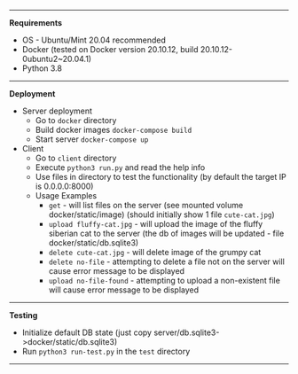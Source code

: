 ---------------------------------------
**Requirements**
- OS - Ubuntu/Mint 20.04 recommended 
- Docker (tested on Docker version 20.10.12, build 20.10.12-0ubuntu2~20.04.1)
- Python 3.8
---------------------------------------
**Deployment**
- Server deployment
  - Go to `docker` directory
  - Build docker images `docker-compose build`
  - Start server `docker-compose up`
- Client 
  - Go to `client` directory
  - Execute `python3 run.py` and read the help info
  - Use files in directory to test the functionality (by default the target IP is 0.0.0.0:8000)
  - Usage Examples
    - `get` - will list files on the server (see mounted volume docker/static/image)
      (should initially show 1 file `cute-cat.jpg`)
    - `upload fluffy-cat.jpg` - will upload the image of the fluffy siberian cat to the server
      (the db of images will be updated - file docker/static/db.sqlite3)
    - `delete cute-cat.jpg` - will delete image of the grumpy cat
    - `delete no-file` - attempting to delete a file not on the server will cause error message to be displayed
    - `upload no-file-found` - attempting to upload a non-existent file will cause error message to be displayed
---------------------------------------
**Testing**
- Initialize default DB state (just copy server/db.sqlite3->docker/static/db.sqlite3)
- Run `python3 run-test.py` in the `test` directory
---------------------------------------